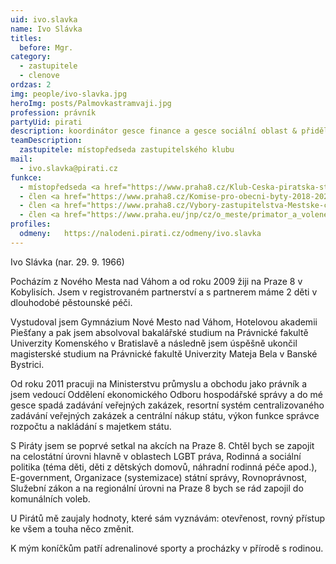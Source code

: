 ```yaml
---
uid: ivo.slavka
name: Ivo Slávka
titles:
  before: Mgr.
category:
  - zastupitele
  - clenove
ordzas: 2
img: people/ivo-slavka.jpg
heroImg: posts/Palmovkastramvaji.jpg
profession: právník
partyUid: pirati
description: koordinátor gesce finance a gesce sociální oblast & přidělování bytů
teamDescription:
  zastupitele: místopředseda zastupitelského klubu
mail:
  - ivo.slavka@pirati.cz
funkce:
  - místopředseda <a href="https://www.praha8.cz/Klub-Ceska-piratska-strana.html">zastupitelského klubu</a>
  - člen <a href="https://www.praha8.cz/Komise-pro-obecni-byty-2018-2022.html">Komise pro obecní byty</a>
  - člen <a href="https://www.praha8.cz/Vybory-zastupitelstva-Mestske-casti-Praha-8.html">Výboru pro projekt Nová Palmovka</a>
  - člen <a href="https://www.praha.eu/jnp/cz/o_meste/primator_a_volene_organy/zastupitelstvo/vybory_zastupitelstva/index.html?committeeId=33600">Výboru pro legislativu, veřejnou správu a transparentnost ZHMP</a>
profiles:
  odmeny:   https://nalodeni.pirati.cz/odmeny/ivo.slavka
---
```



Ivo Slávka (nar. 29. 9. 1966)

Pocházím z Nového Mesta nad Váhom a od roku 2009 žiji na Praze 8 v Kobylisích. Jsem v registrovaném partnerství a s partnerem máme 2 děti v dlouhodobé pěstounské péči.

Vystudoval jsem Gymnázium Nové Mesto nad Váhom, Hotelovou akademii Piešťany a pak jsem absolvoval bakalářské studium na Právnické fakultě Univerzity Komenského v Bratislavě a následně jsem úspěšně ukončil magisterské studium na Právnické fakultě Univerzity Mateja Bela v Banské Bystrici.

Od roku 2011 pracuji na Ministerstvu průmyslu a obchodu jako právník a jsem vedoucí Oddělení ekonomického Odboru hospodářské správy a do mé gesce spadá zadávání veřejných zakázek, resortní systém centralizovaného zadávání veřejných zakázek a centrální nákup státu, výkon funkce správce rozpočtu a nakládání s majetkem státu.

S Piráty jsem se poprvé setkal na akcích na Praze 8. Chtěl bych se zapojit na celostátní úrovni hlavně v oblastech LGBT práva, Rodinná a sociální politika (téma děti, děti z dětských domovů, náhradní rodinná péče apod.), E-government, Organizace (systemizace) státní správy, Rovnoprávnost, Služební zákon a na regionální úrovni na Praze 8 bych se rád zapojil do komunálních voleb.

U Pirátů mě zaujaly hodnoty, které sám vyznávám: otevřenost, rovný přístup ke všem a touha něco změnit.

K mým koníčkům patří adrenalinové sporty a procházky v přírodě s rodinou.

